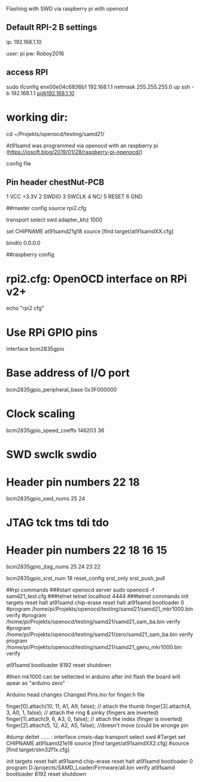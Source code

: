 Flashing with SWD via raspberry pi with openocd 


##  Default RPI-2 B settings
ip: 192.168.1.10

user: pi
pw: Roboy2016

##  access RPI
sudo ifconfig enx00e04c6836b1 192.168.1.1 netmask 255.255.255.0 up
ssh -b 192.168.1.1  pi@192.168.1.10

# working dir:
cd ~/Projekts/openocd/testing/samd21/


At91samd was programmed via openocd with an raspberry pi (https://iosoft.blog/2019/01/28/raspberry-pi-openocd/)

config file 

##  Pin header chestNut-PCB
1	VCC +3.3V
2	SWDIO
3	SWCLK
4	NC/
5	RESET
6	GND

##master config
source rpi2.cfg

transport select swd
adapter_khz 1000

set CHIPNAME at91samd21g18
source [find target/at91samdXX.cfg]

bindto 0.0.0.0


##raspberry config
# rpi2.cfg: OpenOCD interface on RPi v2+
echo "rpi2 cfg"
# Use RPi GPIO pins
interface bcm2835gpio

# Base address of I/O port
bcm2835gpio_peripheral_base 0x3F000000

# Clock scaling
bcm2835gpio_speed_coeffs 146203 36

# SWD                swclk swdio
# Header pin numbers 22    18
bcm2835gpio_swd_nums 25    24

# JTAG                tck tms tdi tdo
# Header pin numbers  22  18  16  15 
bcm2835gpio_jtag_nums 25  24  23  22

bcm2835gpio_srst_num 18
reset_config srst_only srst_push_pull



##rpi commands
###start openocd server
sudo openocd -f samd21_test.cfg
###telnet
telnet localhost 4444
###telnet commands
init
targets
reset halt
at91samd chip-erase
reset halt
at91samd bootloader 0
#program /home/pi/Projekts/openocd/testing/samd21/samd21_mkr1000.bin verify
#program /home/pi/Projekts/openocd/testing/samd21/samd21_sam_ba.bin verify
#program /home/pi/Projekts/openocd/testing/samd21/zero/samd21_sam_ba.bin verify
program /home/pi/Projekts/openocd/testing/samd21/samd21_genu_mkr1000.bin verify

at91samd bootloader 8192
reset
shutdown

#then mk1000 can be seltected in arduino after init flash the board will apear as "arduino zero"

Arduino head changes
Changed Pins.ino for finger.h file 

finger[0].attach(10, 11, A1, A9, false); // attach the thumb
finger[3].attach(4, 3, A0, 1, false); // attach the ring & pinky (fingers are inverted)
finger[1].attach(9, 6, A3, 0, false); // attach the index (finger is inverted)
finger[2].attach(5, 12, A2, A5, false); //doesn't move (could be wronge pin


#dump deltet ...... :
interface cmsis-dap
transport select swd
#Target
set CHIPNAME at91samd21e18
source [find target/at91samdXX2.cfg]
#source [find target/stm32f1x.cfg]

init
targets
reset halt
at91samd chip-erase
reset halt
at91samd bootloader 0
program D:/projects/SAMD_Loader/Firmware/all.bin verify
at91samd bootloader 8192
reset
shutdown
